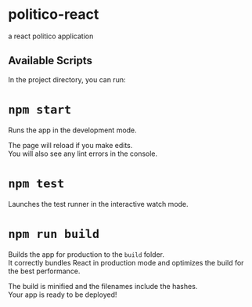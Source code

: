 # politico-react
a react politico application

## Available Scripts

In the project directory, you can run:

# `npm start`

Runs the app in the development mode.<br />

The page will reload if you make edits.<br />
You will also see any lint errors in the console.

# `npm test`

Launches the test runner in the interactive watch mode.<br />

# `npm run build`

Builds the app for production to the `build` folder.<br />
It correctly bundles React in production mode and optimizes the build for the best performance.

The build is minified and the filenames include the hashes.<br />
Your app is ready to be deployed!
